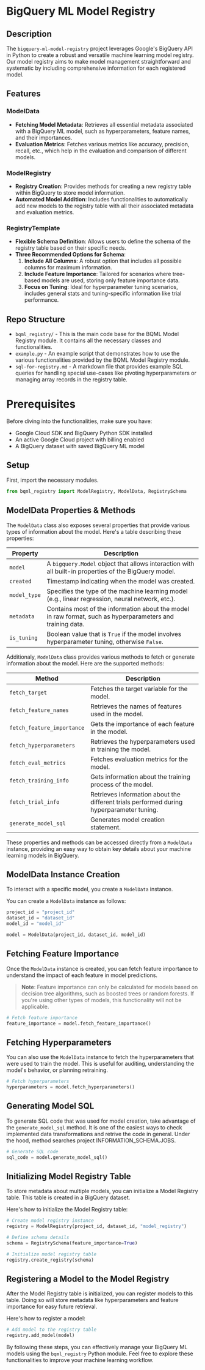 # BigQuery ML Model Registry 

## Description

The `bigquery-ml-model-registry` project leverages Google's BigQuery API in Python to create a robust and versatile machine learning model registry. Our model registry aims to make model management straightforward and systematic by including comprehensive information for each registered model.

## Features

### ModelData

- **Fetching Model Metadata**: Retrieves all essential metadata associated with a BigQuery ML model, such as hyperparameters, feature names, and their importances.
- **Evaluation Metrics**: Fetches various metrics like accuracy, precision, recall, etc., which help in the evaluation and comparison of different models.

### ModelRegistry

- **Registry Creation**: Provides methods for creating a new registry table within BigQuery to store model information.
- **Automated Model Addition**: Includes functionalities to automatically add new models to the registry table with all their associated metadata and evaluation metrics.

### RegistryTemplate

- **Flexible Schema Definition**: Allows users to define the schema of the registry table based on their specific needs.
- **Three Recommended Options for Schema**:
    1. **Include All Columns**: A robust option that includes all possible columns for maximum information.
    2. **Include Feature Importance**: Tailored for scenarios where tree-based models are used, storing only feature importance data.
    3. **Focus on Tuning**: Ideal for hyperparameter tuning scenarios, includes general stats and tuning-specific information like trial performance.

## Repo Structure

- `bqml_registry/` - This is the main code base for the BQML Model Registry module. It contains all the necessary classes and functionalities.
- `example.py` - An example script that demonstrates how to use the various functionalities provided by the BQML Model Registry module.
- `sql-for-registry.md` - A markdown file that provides example SQL queries for handling special use-cases like pivoting hyperparameters or managing array records in the registry table.

# Prerequisites

Before diving into the functionalities, make sure you have:

- Google Cloud SDK and BigQuery Python SDK installed
- An active Google Cloud project with billing enabled
- A BigQuery dataset with saved BigQuery ML model

## Setup

First, import the necessary modules.

```python
from bqml_registry import ModelRegistry, ModelData, RegistrySchema
```

## ModelData Properties & Methods

The `ModelData` class also exposes several properties that provide various types of information about the model. Here's a table describing these properties:

| Property       | Description                                                                                                 |
|----------------|-------------------------------------------------------------------------------------------------------------|
| `model`        | A `bigquery.Model` object that allows interaction with all built-in properties of the BigQuery model.        |
| `created`      | Timestamp indicating when the model was created.                                                            |
| `model_type`   | Specifies the type of the machine learning model (e.g., linear regression, neural network, etc.).            |
| `metadata`     | Contains most of the information about the model in raw format, such as hyperparameters and training data.   |
| `is_tuning`    | Boolean value that is `True` if the model involves hyperparameter tuning, otherwise `False`.                 |

Additionaly, `ModelData` class provides various methods to fetch or generate information about the model. Here are the supported methods:

| Method                  | Description                                                                                     |
|-------------------------|-------------------------------------------------------------------------------------------------|
| `fetch_target`          | Fetches the target variable for the model.                                                      |
| `fetch_feature_names`   | Retrieves the names of features used in the model.                                               |
| `fetch_feature_importance` | Gets the importance of each feature in the model.                                              |
| `fetch_hyperparameters` | Retrieves the hyperparameters used in training the model.                                        |
| `fetch_eval_metrics`    | Fetches evaluation metrics for the model.                                                       |
| `fetch_training_info`   | Gets information about the training process of the model.                                        |
| `fetch_trial_info`      | Retrieves information about the different trials performed during hyperparameter tuning.         |
| `generate_model_sql`    | Generates model creation statement.                                      |

These properties and methods can be accessed directly from a `ModelData` instance, providing an easy way to obtain key details about your machine learning models in BigQuery.

## ModelData Instance Creation

To interact with a specific model, you create a `ModelData` instance. 

You can create a `ModelData` instance as follows:

```python
project_id = "project_id"
dataset_id = "dataset_id"
model_id = "model_id"

model = ModelData(project_id, dataset_id, model_id)
```

## Fetching Feature Importance

Once the `ModelData` instance is created, you can fetch feature importance to understand the impact of each feature in model predictions. 
> **Note**: Feature importance can only be calculated for models based on decision tree algorithms, such as boosted trees or random forests. If you're using other types of models, this functionality will not be applicable.


```python
# Fetch feature importance
feature_importance = model.fetch_feature_importance()
```

## Fetching Hyperparameters

You can also use the `ModelData` instance to fetch the hyperparameters that were used to train the model. This is useful for auditing, understanding the model's behavior, or planning retraining.

```python
# Fetch hyperparameters
hyperparameters = model.fetch_hyperparameters()
```

## Generating Model SQL 

To generate SQL code that was used for model creation, take advantage of the `generate_model_sql` method. 
It is one of the easiest ways to check implemented data transformations and retrive the code in general. 
Under the hood, method searches project INFORMATION_SCHEMA.JOBS. 

```python
# Generate SQL code
sql_code = model.generate_model_sql()
```

## Initializing Model Registry Table

To store metadata about multiple models, you can initialize a Model Registry table. This table is created in a BigQuery dataset.

Here's how to initialize the Model Registry table:

```python
# Create model registry instance
registry = ModelRegistry(project_id, dataset_id, "model_registry")

# Define schema details
schema = RegistrySchema(feature_importance=True)

# Initialize model registry table
registry.create_registry(schema)
```

## Registering a Model to the Model Registry

After the Model Registry table is initialized, you can register models to this table. Doing so will store metadata like hyperparameters and feature importance for easy future retrieval.

Here's how to register a model:

```python
# Add model to the registry table
registry.add_model(model)
```

By following these steps, you can effectively manage your BigQuery ML models using the `bqml_registry` Python module. Feel free to explore these functionalities to improve your machine learning workflow.
